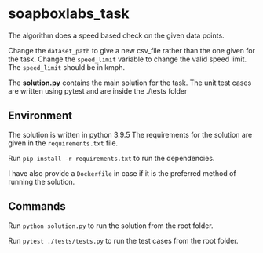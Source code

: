 # soapboxlabs_task
The algorithm does a speed based check on the given data points.

Change the `dataset_path` to give a new csv_file rather than the one given for the task.
Change the `speed_limit` variable to change the valid speed limit.
The `speed_limit` should be in kmph.

The **solution.py** contains the main solution for the task.
The unit test cases are written using pytest and are inside the ./tests folder

## Environment
The solution is written in python 3.9.5
The requirements for the solution are given in the `requirements.txt` file.

Run `pip install -r requirements.txt` to run the dependencies.

I have also provide a `Dockerfile` in case if it is the preferred method of running the solution.

## Commands

Run `python solution.py` to run the solution from the root folder.

Run `pytest ./tests/tests.py` to run the test cases from the root folder.
